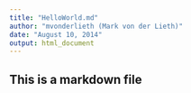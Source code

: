 ```yaml
---
title: "HelloWorld.md"
author: "mvonderlieth (Mark von der Lieth)"
date: "August 10, 2014"
output: html_document
---
```


## This is a markdown file
